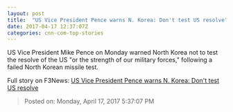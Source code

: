 ```yaml
---
layout: post
title:  "US Vice President Pence warns N. Korea: Don't test US resolve"
date: 2017-04-17 12:37:07Z
categories: cnn-com-top-stories
---
```


US Vice President Mike Pence on Monday warned North Korea not to test the resolve of the US "or the strength of our military forces," following a failed North Korean missile test.


Full story on F3News: [US Vice President Pence warns N. Korea: Don't test US resolve](http://www.f3nws.com/n/TxAcvB)

> Posted on: Monday, April 17, 2017 5:37:07 PM
